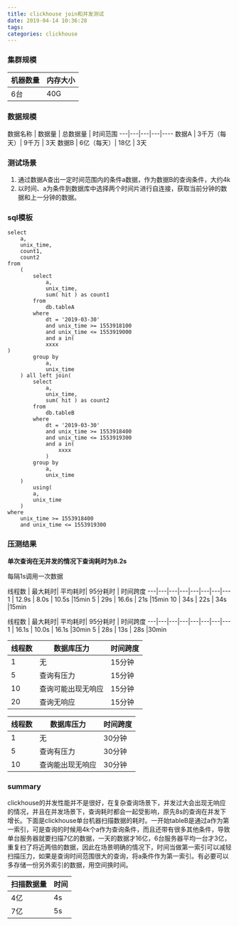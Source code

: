```yaml
---
title: clickhouse join和并发测试
date: 2019-04-14 10:36:28
tags:
categories: clickhouse
---
```


### 集群规模
 机器数量| 内存大小
---|---
6台 | 40G


### 数据规模


数据名称 | 数据量 |  总数据量 | 时间范围 
---|---|---|---|----
数据A | 3千万（每天）| 9千万 | 3天 
数据B |  6亿（每天）| 18亿 | 3天 


### 测试场景


1. 通过数据A查出一定时间范围内的条件a数据，作为数据B的查询条件，大约4k
2. 以时间、a为条件到数据库中选择两个时间片进行自连接，获取当前分钟的数据和上一分钟的数据。

### sql模板
```
select
	a,
	unix_time,
	count1,
	count2
from
	(
		select
			a,
			unix_time,
			sum( hit ) as count1
		from
			db.tableA
		where
			dt = '2019-03-30'
			and unix_time >= 1553918100
			and unix_time <= 1553919000
			and a in(
			xxxx
)
		group by
			a,
			unix_time
	) all left join(
		select
			a,
			unix_time,
			sum( hit ) as count2
		from
			db.tableB
		where
			dt = '2019-03-30'
			and unix_time >= 1553918400
			and unix_time <= 1553919300
			and a in(
				xxxx
			)
		group by
			a,
			unix_time
	)
		using(
		a,
		unix_time
	)
where
	unix_time >= 1553918400
	and unix_time <= 1553919300
```


### 压测结果

**单次查询在无并发的情况下查询耗时为8.2s**

每隔1s调用一次数据

线程数 | 最大耗时| 平均耗时| 95分耗时 | 时间跨度
---|---|---|---|---|---|---|---
1 | 12.9s | 8.0s | 10.5s |15min
5 | 29s | 16.6s |  21s |15min
10 | 34s | 22s | 34s  |15min


线程数 | 最大耗时| 平均耗时| 95分耗时 | 时间跨度
---|---|---|---|---|---|---|---
1 | 16.1s | 10.0s | 16.1s |30min
5 | 28s | 13s |  28s |30min



线程数  | 数据库压力 | 时间跨度
---|---|---|
1 | 无 | 15分钟
5 | 查询有压力| 15分钟
10 | 查询可能出现无响应| 15分钟
20 | 查询无响应| 15分钟


线程数  | 数据库压力 | 时间跨度
---|---|---|
1 | 无 | 30分钟
5 | 查询有压力| 30分钟
10 | 查询能出现无响应| 30分钟

### summary
clickhouse的并发性能并不是很好，在复杂查询场景下，并发过大会出现无响应的情况，并且在并发场景下，查询耗时都会一起受影响，原先8s的查询在并发下增长。下面是clickhouse单台机器扫描数据的耗时。一开始tableB是通过a作为第一索引，可是查询的时候用4k个a作为查询条件，而且还带有很多其他条件，导致单台服务器就要扫描7亿的数据，一天的数据才16亿，6台服务器平均一台才3亿，重复扫了将近两倍的数据，因此在场景明确的情况下，时间当做第一索引可以减轻扫描压力，如果是查询时间范围很大的查询，将a条件作为第一索引。有必要可以多存储一份另外索引的数据，用空间换时间。

扫描数据量  | 时间
---|---|
4亿 | 4s
7亿 | 5s








